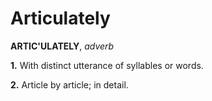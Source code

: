 # Articulately

**ARTIC'ULATELY**, _adverb_

**1.** With distinct utterance of syllables or words.

**2.** Article by article; in detail.